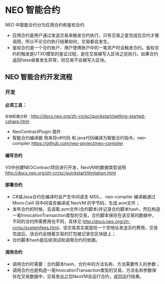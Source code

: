 # NEO 智能合约

NEO 中智能合约分为应用合约和鉴权合约
* 应用合约是用户通过发送交易来触发合约执行，只有交易之星完成后合约才被调用，所以不论合约执行结果如何，交易都会发生。
* 鉴权合约是一个合约账户，用户使用账户中的一笔资产时会触发合约。鉴权合约的触发是UTXO模型的鉴证过程，是在交易被写入区块之前执行。如果合约返回false或者发生异常，则交易不会被写入区块。


## NEO 智能合约开发流程
### 开发
#### 必须工具：
`安装配置过程：`<http://docs.neo.org/zh-cn/sc/quickstart/getting-started-csharp.html>
* NeoContractPlugin 插件
* 智能合约编译器 用来将c#代码 和 java代码编译为智能合约指令，neo-compiler <https://github.com/neo-project/neo-compiler>
#### 编写合约
VS中创建NEOContract项目进行开发，NeoVM的数据类型说明 <http://docs.neo.org/zh-cn/sc/quickstart/limitation.html>
#### 部署合约
* C#或Java合约在编译时会产生中间语言 MSIL， neo-compiler 编译器通过 Mono.Ceill 将中间语言编译成 NeoVM 的字节码，生成.avm文件；
* 发布合约的时候，去读取.avm文件(合约脚本)并记录合约脚本hash，然后构造一笔InvocationTransaction类型的交易，合约脚本保存在该交易的数据中，不同的合约所需费用也不同，具体见 <http://docs.neo.org/zh-cn/sc/systemfees.html>，该交易其实就是给一个空地址发送合约费用，交易完成后，该合约会随着交易的打包被记录在区块链上；
* 合约脚本hash是后续测试和调用合约的依据。
#### 调用合约
* 调用合约时需要：合约脚本hash、合约中的方法名称、方法需要传入的参数；
* 调用合约也是构造一笔InvocationTransaction类型的交易，方法名和参数保存在交易数据中，交易发出之后NeoVM会运行合约，返回运行结果。
